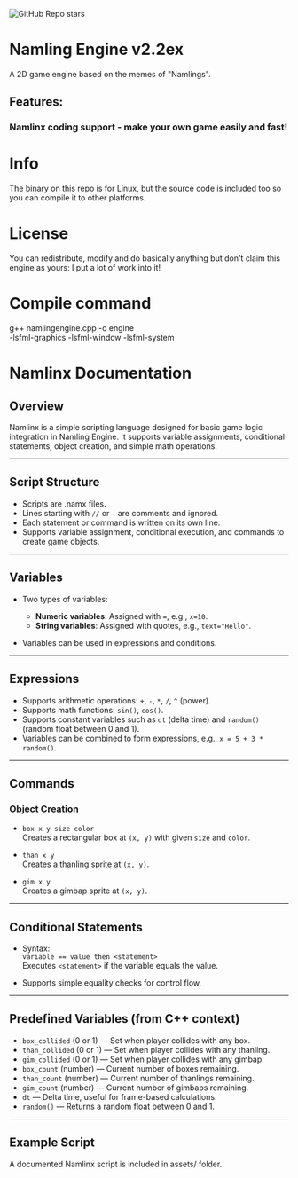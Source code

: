

![GitHub Repo stars](https://img.shields.io/github/stars/iimsoftco/namlingengine)

# Namling Engine v2.2ex
A 2D game engine based on the memes of "Namlings".
## Features:
### Namlinx coding support - make your own game easily and fast!

# Info
The binary on this repo is for Linux, but the source code is included too so you can compile it to other platforms.

# License
You can redistribute, modify and do basically anything but don't claim this engine as yours: I put a lot of work into it!

# Compile command
g++ namlingengine.cpp -o engine \
    -lsfml-graphics -lsfml-window -lsfml-system


# Namlinx Documentation

## Overview

Namlinx is a simple scripting language designed for basic game logic integration in Namling Engine. It supports variable assignments, conditional statements, object creation, and simple math operations.

---

## Script Structure

- Scripts are .namx files.
- Lines starting with `//` or `-` are comments and ignored.
- Each statement or command is written on its own line.
- Supports variable assignment, conditional execution, and commands to create game objects.

---

## Variables

- Two types of variables:
  - **Numeric variables**: Assigned with `=`, e.g., `x=10`.
  - **String variables**: Assigned with quotes, e.g., `text="Hello"`.

- Variables can be used in expressions and conditions.

---

## Expressions

- Supports arithmetic operations: `+`, `-`, `*`, `/`, `^` (power).
- Supports math functions: `sin()`, `cos()`.
- Supports constant variables such as `dt` (delta time) and `random()` (random float between 0 and 1).
- Variables can be combined to form expressions, e.g., `x = 5 + 3 * random()`.

---

## Commands

### Object Creation

- `box x y size color`  
  Creates a rectangular box at `(x, y)` with given `size` and `color`.

- `than x y`  
  Creates a thanling sprite at `(x, y)`.

- `gim x y`  
  Creates a gimbap sprite at `(x, y)`.

---

## Conditional Statements

- Syntax:  
  `variable == value then <statement>`  
  Executes `<statement>` if the variable equals the value.

- Supports simple equality checks for control flow.

---

## Predefined Variables (from C++ context)

- `box_collided` (0 or 1) — Set when player collides with any box.
- `than_collided` (0 or 1) — Set when player collides with any thanling.
- `gim_collided` (0 or 1) — Set when player collides with any gimbap.
- `box_count` (number) — Current number of boxes remaining.
- `than_count` (number) — Current number of thanlings remaining.
- `gim_count` (number) — Current number of gimbaps remaining.
- `dt` — Delta time, useful for frame-based calculations.
- `random()` — Returns a random float between 0 and 1.

---

## Example Script

A documented Namlinx script is included in assets/ folder.
